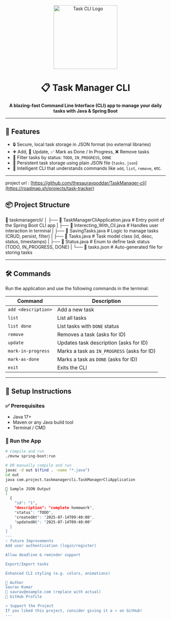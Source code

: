<div align="center">
  <img src="https://media.giphy.com/media/5VKbvrjxpVJCM/giphy.gif" width="200px" alt="Task CLI Logo">
  <h1>📋 Task Manager CLI</h1>
  <p><strong>A blazing-fast Command Line Interface (CLI) app to manage your daily tasks with Java & Spring Boot</strong></p>
</div>

---

## 🚀 Features

- 🔒 Secure, local task storage in JSON format (no external libraries)
- ➕ Add, 📝 Update, ✅ Mark as Done / In Progress, ❌ Remove tasks
- 📃 Filter tasks by status: `TODO`, `IN_PROGRESS`, `DONE`
- 💾 Persistent task storage using plain JSON file (`tasks.json`)
- 🧠 Intelligent CLI that understands commands like `add`, `list`, `remove`, etc.

---
project url : [https://github.com/thesauravpoddar/TaskManager-cli](https://roadmap.sh/projects/task-tracker)

## 📦 Project Structure

📁 taskmanagercli/
│
├── 📄 TaskManagerCliApplication.java # Entry point of the Spring Boot CLI app
|
├── 📄 Interecting_With_Cli.java # Handles user interaction in terminal
|
├── 📄 SavingTasks.java # Logic to manage tasks (CRUD, persist, filter)
|
├── 📄 Tasks.java # Task model class (id, desc, status, timestamps)
|
├── 📄 Status.java # Enum to define task status (TODO, IN_PROGRESS, DONE)
|
└── 📄 tasks.json # Auto-generated file for storing tasks



---

## 🛠️ Commands

Run the application and use the following commands in the terminal:

| Command               | Description                                     |
|-----------------------|-------------------------------------------------|
| `add <description>`   | Add a new task                                  |
| `list`                | List all tasks                                  |
| `list done`           | List tasks with `DONE` status                   |
| `remove`              | Removes a task (asks for ID)                    |
| `update`              | Updates task description (asks for ID)          |
| `mark-in-progress`    | Marks a task as `IN_PROGRESS` (asks for ID)     |
| `mark-as-done`        | Marks a task as `DONE` (asks for ID)            |
| `exit`                | Exits the CLI                                   |

---

## 🔧 Setup Instructions

### ✅ Prerequisites

- Java 17+
- Maven or any Java build tool
- Terminal / CMD

### 🏁 Run the App

```bash
# Compile and run
./mvnw spring-boot:run

# OR manually compile and run
javac -d out $(find . -name "*.java")
cd out
java com.project.taskmanagercli.TaskManagerCliApplication

📂 Sample JSON Output
[
  {
    "id": "1",
    "description": "complete homework",
    "status": "TODO",
    "createdAt": "2025-07-14T09:40:00",
    "updatedAt": "2025-07-14T09:40:00"
  }
]
---
💡 Future Improvements
Add user authentication (login/register)

Allow deadline & reminder support

Export/Import tasks

Enhanced CLI styling (e.g. colors, animations)

🙌 Author
Saurav Kumar
📧 saurav@example.com (replace with actual)
🔗 GitHub Profile

⭐️ Support the Project
If you liked this project, consider giving it a ⭐️ on GitHub!
---


